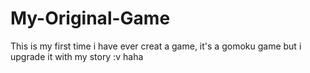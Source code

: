 # My-Original-Game
This is my first time i have ever creat a game, it's a gomoku game but i upgrade it with my story :v haha
